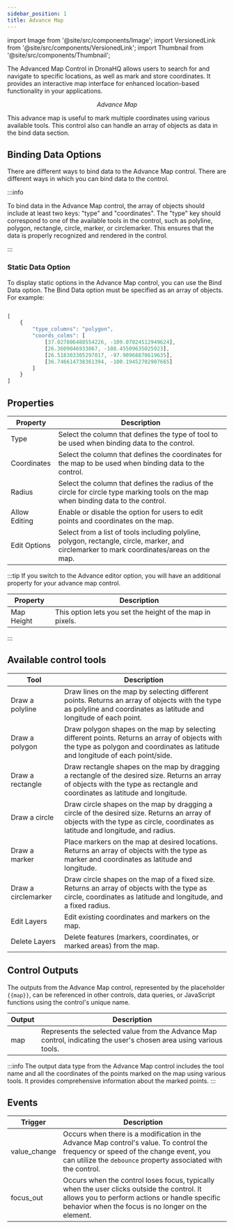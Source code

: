 ```yaml
---
sidebar_position: 1
title: Advance Map
---
```


import Image from '@site/src/components/Image';
import VersionedLink from '@site/src/components/VersionedLink';
import Thumbnail from '@site/src/components/Thumbnail';

The Advanced Map Control in DronaHQ allows users to search for and navigate to specific locations, as well as mark and store coordinates. It provides an interactive map interface for enhanced location-based functionality in your applications.

<figure>
  <Thumbnail src="/img/reference/controls/adv-map/preview.jpg" alt="Advance Map" />
  <figcaption align = "center"><i>Advance Map</i></figcaption>
</figure>

This advance map is useful to mark multiple coordinates using various available tools. This control also can handle an array of objects as data in the bind data section.

## Binding Data Options

There are different ways to bind data to the Advance Map control. There are different ways in which you can bind data to the control.

:::info

To bind data in the Advance Map control, the array of objects should include at least two keys: "type" and "coordinates". The "type" key should correspond to one of the available tools in the control, such as polyline, polygon, rectangle, circle, marker, or circlemarker. This ensures that the data is properly recognized and rendered in the control.

:::

### Static Data Option

To display static options in the Advance Map control, you can use the Bind Data option. The Bind Data option must be specified as an array of objects. For example:

```js

[
    {
        "type_columns": "polygon",
        "coords_colms": [
            [37.027806488554226, -109.07024512949624],
            [26.3609046933067, -108.45509635025923],
            [26.518303305297817, -97.90968870619635],
            [36.746614738361394, -100.19452702907665]
        ]
    }
]

```


## Properties


| Property       | Description                                                                                                                           |
|----------------|---------------------------------------------------------------------------------------------------------------------------------------|
| Type           | Select the column that defines the type of tool to be used when binding data to the control.                                          |
| Coordinates    | Select the column that defines the coordinates for the map to be used when binding data to the control.                                |
| Radius         | Select the column that defines the radius of the circle for circle type marking tools on the map when binding data to the control.    |
| Allow Editing  | Enable or disable the option for users to edit points and coordinates on the map.                                                      |
| Edit Options   | Select from a list of tools including polyline, polygon, rectangle, circle, marker, and circlemarker to mark coordinates/areas on the map. |


:::tip
If you switch to the Advance editor option, you will have an additional property for your advance map control.

| Property       | Description                                                                                                                           |
|----------------|---------------------------------------------------------------------------------------------------------------------------------------|
| Map Height |This option lets you set the height of the map in pixels.|

:::

## Available control tools


| Tool             | Description                                                                                                                                                                    |
|------------------|--------------------------------------------------------------------------------------------------------------------------------------------------------------------------------|
| Draw a polyline  | Draw lines on the map by selecting different points. Returns an array of objects with the type as polyline and coordinates as latitude and longitude of each point.               |
| Draw a polygon   | Draw polygon shapes on the map by selecting different points. Returns an array of objects with the type as polygon and coordinates as latitude and longitude of each point/side. |
| Draw a rectangle | Draw rectangle shapes on the map by dragging a rectangle of the desired size. Returns an array of objects with the type as rectangle and coordinates as latitude and longitude.      |
| Draw a circle    | Draw circle shapes on the map by dragging a circle of the desired size. Returns an array of objects with the type as circle, coordinates as latitude and longitude, and radius.    |
| Draw a marker    | Place markers on the map at desired locations. Returns an array of objects with the type as marker and coordinates as latitude and longitude.                                    |
| Draw a circlemarker | Draw circle shapes on the map of a fixed size. Returns an array of objects with the type as circle, coordinates as latitude and longitude, and a fixed radius.                  |
| Edit Layers      | Edit existing coordinates and markers on the map.                                                                                                                              |
| Delete Layers    | Delete features (markers, coordinates, or marked areas) from the map.                                                                                                          |


## Control Outputs

The outputs from the Advance Map control, represented by the placeholder `{{map}}`, can be referenced in other controls, data queries, or JavaScript functions using the control's unique name.

| Output  | Description                                                                                          |
|---------|------------------------------------------------------------------------------------------------------|
| map   | Represents the selected value from the Advance Map control, indicating the user's chosen area using various tools.      |

:::info
The output data type from the Advance Map control includes the tool name and all the coordinates of the points marked on the map using various tools. It provides comprehensive information about the marked points.
:::

## Events

| Trigger                   | Description                                                                             |
|--------------------------|-----------------------------------------------------------------------------------------|
| value_change                | Occurs when there is a modification in the Advance Map control's value. To control the frequency or speed of the change event, you can utilize the `debounce` property associated with the control. |
| focus_out       | Occurs when the control loses focus, typically when the user clicks outside the control. It allows you to perform actions or handle specific behavior when the focus is no longer on the element. |